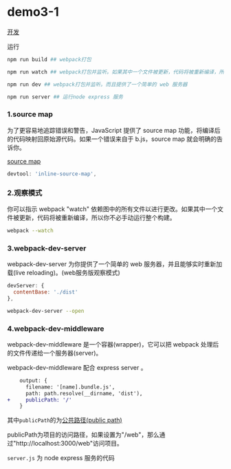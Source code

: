 # demo3-1

[开发](https://www.webpackjs.com/guides/development/)


运行
``` bash
npm run build ## webpack打包

npm run watch ## webpack打包并监听。如果其中一个文件被更新，代码将被重新编译，所以你不必手动运行整个构建。但是还是打开静态文件

npm run dev ## webpack打包并监听。而且提供了一个简单的 web 服务器

npm run server ## 运行node express 服务
```

### 1.source map

为了更容易地追踪错误和警告，JavaScript 提供了 source map 功能，将编译后的代码映射回原始源代码。如果一个错误来自于 b.js，source map 就会明确的告诉你。

[source map ](https://blog.teamtreehouse.com/introduction-source-maps)

``` javascript
devtool: 'inline-source-map',
```

### 2.观察模式

你可以指示 webpack "watch" 依赖图中的所有文件以进行更改。如果其中一个文件被更新，代码将被重新编译，所以你不必手动运行整个构建。

``` bash
webpack --watch
```

### 3.webpack-dev-server

webpack-dev-server 为你提供了一个简单的 web 服务器，并且能够实时重新加载(live reloading)。(web服务版观察模式)

``` javascript
devServer: {
  contentBase: './dist'
},
```

``` bash
webpack-dev-server --open
```

### 4.webpack-dev-middleware

webpack-dev-middleware 是一个容器(wrapper)，它可以把 webpack 处理后的文件传递给一个服务器(server)。

webpack-dev-middleware 配合 express server 。


``` diff
    output: {
      filename: '[name].bundle.js',
      path: path.resolve(__dirname, 'dist'),
+     publicPath: '/'
    }
```
其中`publicPath`的为[公共路径(public path)](https://www.webpackjs.com/guides/public-path/)

publicPath为项目的访问路径，如果设置为"/web"，那么通过"http://localhost:3000/web"访问项目。


`server.js` 为 node express 服务的代码